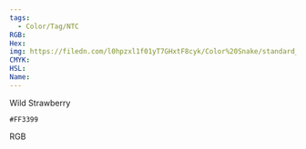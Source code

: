 ```yaml
---
tags:
  - Color/Tag/NTC
RGB:
Hex:
img: https://filedn.com/l0hpzxl1f01yT7GHxtF8cyk/Color%20Snake/standard_csv_to_svg/FF3399.svg
CMYK:
HSL:
Name:
---
```

Wild Strawberry
```palette
#FF3399
```
RGB
